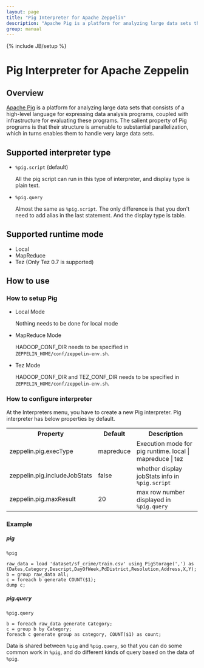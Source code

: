 ```yaml
---
layout: page
title: "Pig Interpreter for Apache Zeppelin"
description: "Apache Pig is a platform for analyzing large data sets that consists of a high-level language for expressing data analysis programs, coupled with infrastructure for evaluating these programs."
group: manual
---
```

{% include JB/setup %}


# Pig Interpreter for Apache Zeppelin

<div id="toc"></div>

## Overview
[Apache Pig](https://pig.apache.org/) is a platform for analyzing large data sets that consists of a high-level language for expressing data analysis programs, coupled with infrastructure for evaluating these programs. The salient property of Pig programs is that their structure is amenable to substantial parallelization, which in turns enables them to handle very large data sets.

## Supported interpreter type
  - `%pig.script` (default)
    
    All the pig script can run in this type of interpreter, and display type is plain text.
  
  - `%pig.query`
 
    Almost the same as `%pig.script`. The only difference is that you don't need to add alias in the last statement. And the display type is table.   

## Supported runtime mode
  - Local
  - MapReduce
  - Tez  (Only Tez 0.7 is supported)

## How to use

### How to setup Pig

- Local Mode

    Nothing needs to be done for local mode

- MapReduce Mode

    HADOOP\_CONF\_DIR needs to be specified in `ZEPPELIN_HOME/conf/zeppelin-env.sh`.

- Tez Mode

    HADOOP\_CONF\_DIR and TEZ\_CONF\_DIR needs to be specified in `ZEPPELIN_HOME/conf/zeppelin-env.sh`.

### How to configure interpreter

At the Interpreters menu, you have to create a new Pig interpreter. Pig interpreter has below properties by default.

<table class="table-configuration">
    <tr>
        <th>Property</th>
        <th>Default</th>
        <th>Description</th>
    </tr>
    <tr>
        <td>zeppelin.pig.execType</td>
        <td>mapreduce</td>
        <td>Execution mode for pig runtime. local | mapreduce | tez </td>
    </tr>
    <tr>
        <td>zeppelin.pig.includeJobStats</td>
        <td>false</td>
        <td>whether display jobStats info in <code>%pig.script</code></td>
    </tr>
    <tr>
        <td>zeppelin.pig.maxResult</td>
        <td>20</td>
        <td>max row number displayed in <code>%pig.query</code></td>
    </tr>
</table>  

### Example

##### pig

```
%pig

raw_data = load 'dataset/sf_crime/train.csv' using PigStorage(',') as (Dates,Category,Descript,DayOfWeek,PdDistrict,Resolution,Address,X,Y);
b = group raw_data all;
c = foreach b generate COUNT($1);
dump c;
```

##### pig.query

```
%pig.query

b = foreach raw_data generate Category;
c = group b by Category;
foreach c generate group as category, COUNT($1) as count;
```

Data is shared between `%pig` and `%pig.query`, so that you can do some common work in `%pig`, and do different kinds of query based on the data of `%pig`.
